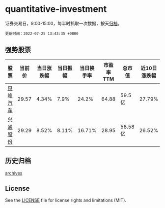 # quantitative-investment

证券交易日，9:00-15:00，每半时抓取一次数据，按天[归档](archives)。

`更新时间：2022-07-25 13:43:35 +0800`

## 强势股票

|股票|当前价|当日涨跌幅|当日振幅|当日换手率|市盈率TTM|总市值|近10日涨跌幅|
|----|----|----|----|----|----|----|----|
|[泉峰汽车](https://xueqiu.com/S/SH603982)|29.57|4.34%|7.9%|24.2%|64.88|59.5亿|27.79%|
|[兴通股份](https://xueqiu.com/S/SH603209)|29.29|8.52%|8.11%|16.71%|28.95|58.58亿|26.52%|

## 历史归档

[archives](archives)

## License

See the [LICENSE](LICENSE) file for license rights and limitations (MIT).